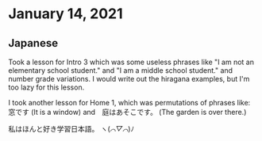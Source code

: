 # January 14, 2021

## Japanese

Took a lesson for Intro 3 which was some useless phrases like "I am not an elementary school student." and "I am a middle school student." and number grade variations. I would write out the hiragana examples, but I'm too lazy for this lesson.

I took another lesson for Home 1, which was permutations of phrases like: 窓です (It is a window) and　庭はあそこです。 (The garden is over there.)

私はほんと好き学習日本語。	ヽ(*⌒▽⌒*)ﾉ
